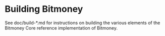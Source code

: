 Building Bitmoney
================

See doc/build-*.md for instructions on building the various
elements of the Bitmoney Core reference implementation of Bitmoney.

